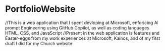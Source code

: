 # PortfolioWebsite
//This is a web application that I spent devloping at Microsoft, enforicing AI prompt Engineering using GitHub Copilot, as well as coding langueges HTML, CSS, and JavaScript
//Present in the web application is features and Easter-eggs from my work experiences at Microsoft, Kainos, and of my first draft I did for my Church website
